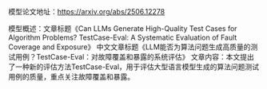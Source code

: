 模型论文地址：https://arxiv.org/abs/2506.12278

模型概述：文章标题《Can LLMs Generate High-Quality Test Cases for Algorithm Problems? TestCase-Eval: A Systematic Evaluation of Fault Coverage and Exposure》
中文文章标题《LLM能否为算法问题生成高质量的测试用例？TestCase-Eval：对故障覆盖和暴露的系统评估》
文章内容：本文提出了一种新的评估方法TestCase-Eval，用于评估大型语言模型生成的算法问题测试用例的质量，重点关注故障覆盖和暴露。
